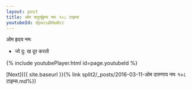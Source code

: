 ```yaml
---
layout: post
title: ओम चतुर्व्यूहाय नमः १०८ टाइम्स
youtubeId: dpxcuDHu0cc
---
```

 
 
 ओम हृदय नमः  
 
 -  जो दु: ख दूर करतो 
 
  
 
  
 
 
 
 
 
 


{% include youtubePlayer.html id=page.youtubeId %}
 
[Next]({{ site.baseurl }}{% link  split2/_posts/2016-03-11-ओम दारुणाय नमः १०८ टाइम्स.md%})
 
